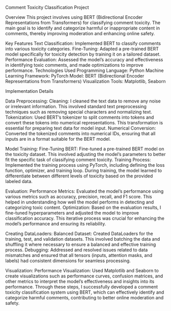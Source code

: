
Comment Toxicity Classification Project

Overview
This project involves using BERT (Bidirectional Encoder Representations from Transformers) for classifying comment toxicity. The main goal is to identify and categorize harmful or inappropriate content in comments, thereby improving moderation and enhancing online safety.

Key Features
Text Classification: Implemented BERT to classify comments into various toxicity categories.
Fine-Tuning: Adapted a pre-trained BERT model specifically for toxicity detection by training it on a tailored dataset.
Performance Evaluation: Assessed the model’s accuracy and effectiveness in identifying toxic comments, and made optimizations to improve performance.
Technologies Used
Programming Language: Python
Machine Learning Framework: PyTorch
Model: BERT (Bidirectional Encoder Representations from Transformers)
Visualization Tools: Matplotlib, Seaborn

Implementation Details

Data Preprocessing:
Cleaning: I cleaned the text data to remove any noise or irrelevant information. This involved standard text preprocessing techniques such as removing special characters and normalizing text.
Tokenization: Used BERT’s tokenizer to split comments into tokens and convert these tokens into numerical representations. This transformation is essential for preparing text data for model input.
Numerical Conversion: Converted the tokenized comments into numerical IDs, ensuring that all inputs are in a format suitable for the BERT model.

Model Training:
Fine-Tuning BERT: Fine-tuned a pre-trained BERT model on the toxicity dataset. This involved adjusting the model’s parameters to better fit the specific task of classifying comment toxicity.
Training Process: Implemented the training process using PyTorch, including defining the loss function, optimizer, and training loop. During training, the model learned to differentiate between different levels of toxicity based on the provided labeled data.

Evaluation:
Performance Metrics: Evaluated the model’s performance using various metrics such as accuracy, precision, recall, and F1 score. This helped in understanding how well the model performs in detecting and categorizing toxic content.
Optimization: Based on the evaluation results, I fine-tuned hyperparameters and adjusted the model to improve classification accuracy. This iterative process was crucial for enhancing the model’s performance and ensuring its reliability.

Creating DataLoaders:
Balanced Dataset: Created DataLoaders for the training, test, and validation datasets. This involved batching the data and shuffling it where necessary to ensure a balanced and effective training process.
Debugging: Addressed and resolved issues related to data mismatches and ensured that all tensors (inputs, attention masks, and labels) had consistent dimensions for seamless processing.

Visualization:
Performance Visualization: Used Matplotlib and Seaborn to create visualizations such as performance curves, confusion matrices, and other metrics to interpret the model’s effectiveness and insights into its performance.
Through these steps, I successfully developed a comment toxicity classification system using BERT, which can effectively identify and categorize harmful comments, contributing to better online moderation and safety.
